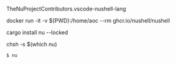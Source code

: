 TheNuProjectContributors.vscode-nushell-lang

docker run -it -v ${PWD}:/home/aoc --rm ghcr.io/nushell/nushell 

cargo install nu --locked

chsh -s $(which nu)

`$ nu`